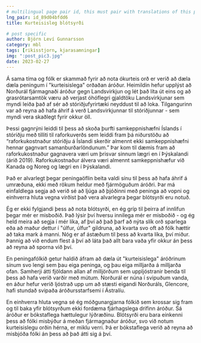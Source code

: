 ```yaml
---
# multilingual page pair id, this must pair with translations of this page. (This name must be unique)
lng_pair: id_89d04bfdd6
title: Kurteisisleg blótsyrði

# post specific
author: Björn Leví Gunnarsson
category: mbl
tags: [rikisstjorn, kjarasamningar]
img: ":post_pic3.jpg"
date: 2023-02-27
---
```


Á sama tíma og fólk er skammað fyrir að nota ókurteis orð er verið að dæla dæla peningum í "kurteisislega" orðaðan áróður. Heimildin hefur upplýst að Norðurál fjármagnaði áróður gegn Landsvirkjun og lét það líta út eins og að grasrótarsamtök væru að verjast óhóflegri gjaldtöku Landsvirkjunar sem myndi leiða það af sér að stóriðjufyrirtæki neyddust til að loka. Tilgangurinn var að reyna að hafa áhrif á verð Landsvirkjunnar til stóriðjunnar - sem myndi vera skaðlegt fyrir okkur öll.

Þessi gagnrýni leiddi til þess að skoða þurfti samkeppnishæfni Íslands í stóriðju með tilliti til raforkuverðs sem leiddi fram þá niðurstöðu að “raforkukostnaður stóriðju á Íslandi skerðir almennt ekki samkeppnishæfni hennar gagnvart samanburðarlöndunum.” Þar kom til dæmis fram að raforkukostnaður gagnavera væri um þrisvar sinnum lægri en í Þýskalandi (árið 2019). Raforkukostnaður álvera væri almennt samkeppnishæfur við Kanada og Noreg og lægri en í Þýskalandi.

Það er alvarlegt þegar peningaöflin beita valdi sínu til þess að hafa áhrif á umræðuna, ekki með rökum heldur með fjármöguðum áróðri. Þar má einfaldlega segja að verið sé að ljúga að þjóðinni með peninga að vopni og einhverra hluta vegna virðist það vera alvarlegra þegar blótsyrði eru notuð.

Ég er ekki fylgjandi þess að nota blótsyrði, en ég gríp til þeirra af innlifun þegar mér er misboðið. Það lýsir því hversu innilega mér er misboðið - og ég held meira að segja í mér líka, af því að það þarf að nýta slík orð sparlega eða að maður dettur í "úlfur, úlfur" gildruna, að kvarta svo oft að fólk hættir að taka mark á manni. Nóg er af ástæðum til þess að kvarta líka, því miður. Þannig að við endum flest á því að láta það allt bara vaða yfir okkur án þess að reyna að sporna við því.

En peningafólkið getur haldið áfram að dæla út "kurteisislega" áróðrinum sínum svo lengi sem þau eiga peninga, og þau eiga milljarða á milljarða ofan. Samherji átti fjöldann allan af milljörðum sem uppljóstranir benda til þess að hafa verið varðir með mútum. Norðurál er núna í svipuðum vanda, en áður hefur verið ljóstrað upp um að stæsti eigandi Norðuráls, Glencore, hafi stundað svipaða áróðursstarfsemi í Ástralíu. 

En einhverra hluta vegna sé ég móðgunargjarna fólkið sem krossar sig fram og til baka yfir blótsyrðum ekki fordæma fjárhagslega drifinn áróður. Sá áróður er bókstaflega hættulegur lýðræðinu. Blótsyrði eru bara einkenni þess að fólki misbýður á meðan fjármagnaður áróður, svo við notum kurteisislegu orðin hérna, er miklu verri. Þá er bókstaflega verið að reyna að misbjóða fólki án þess að það átti sig á því.
